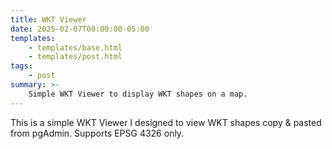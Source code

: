 ```yaml
---
title: WKT Viewer
date: 2025-02-07T00:00:00-05:00
templates:
    - templates/base.html
    - templates/post.html
tags:
    - post
summary: >-
    Simple WKT Viewer to display WKT shapes on a map.
---
```


This is a simple WKT Viewer I designed to view WKT shapes copy & pasted from
pgAdmin. Supports EPSG 4326 only.

<div id="wktviewer"></div>
